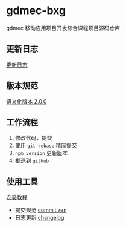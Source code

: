 # gdmec-bxg
gdmec 移动应用项目开发综合课程项目源码仓库



## 更新日志

[更新日志](https://github.com/moreant/gdmec-bxg/blob/master/CHANGELOG.md)



## 版本规范

[语义化版本 2.0.0](https://semver.org/lang/zh-CN/)



## 工作流程

1. 修改代码，提交
2. 使用 `git rebase`  精简提交
3. `npm version` 更新版本
4. 推送到 `github`



## 使用工具

[安装教程](https://segmentfault.com/a/1190000020924364?utm_source=tag-newest)

- 提交规范 [commitizen](https://github.com/commitizen/cz-cli)
- 日志更新 [changelog](https://github.com/conventional-changelog/conventional-changelog/tree/master/packages/conventional-changelog-cli)